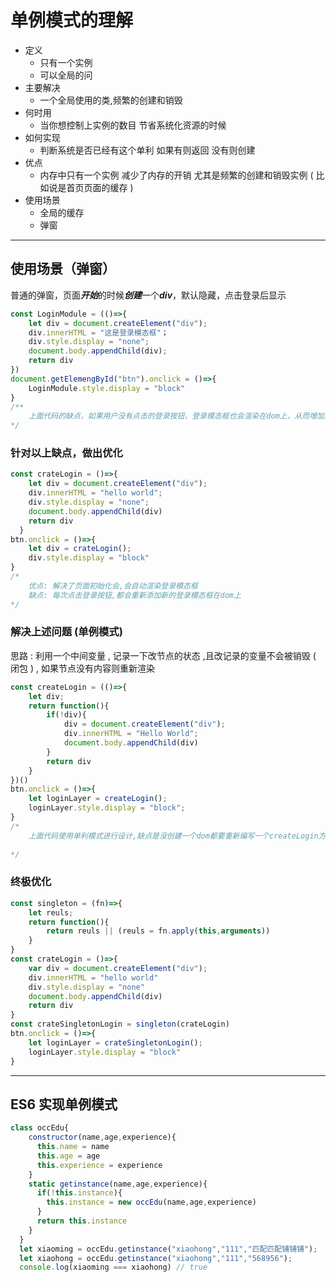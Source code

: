 # 单例模式的理解

- 定义
  - 只有一个实例
  - 可以全局的问
- 主要解决
  - 一个全局使用的类,频繁的创建和销毁
- 何时用
  - 当你想控制上实例的数目 节省系统化资源的时候
- 如何实现
  - 判断系统是否已经有这个单利 如果有则返回 没有则创建
- 优点
  - 内存中只有一个实例  减少了内存的开销  尤其是频繁的创建和销毁实例 ( 比如说是首页页面的缓存 )
- 使用场景
  - 全局的缓存
  - 弹窗

---

## 使用场景（弹窗）

普通的弹窗，页面***开始***的时候***创建***一个***div***，默认隐藏，点击登录后显示

```javascript
const LoginModule = (()=>{
    let div = document.createElement("div");
    div.innerHTML = "这是登录模态框"；
    div.style.display = "none";
    document.body.appendChild(div);
    return div
})
document.getElemengById("btn").onclick = ()=>{
    LoginModule.style.display = "block"
}
/**
	上面代码的缺点，如果用户没有点击的登录按钮，登录模态框也会渲染在dom上，从而增加系统资源负担
*/
```

### 针对以上缺点，做出优化

```javascript
const crateLogin = ()=>{
    let div = document.createElement("div");
    div.innerHTML = "hello world";
    div.style.display = "none";
    document.body.appendChild(div)
    return div
  }
btn.onclick = ()=>{
    let div = crateLogin();
    div.style.display = "block"
}
/*
	优点: 解决了页面初始化会,会自动渲染登录模态框
	缺点: 每次点击登录按钮,都会重新添加新的登录模态框在dom上
*/
```

### 解决上述问题 (单例模式)

思路 : 利用一个中间变量 , 记录一下改节点的状态 ,且改记录的变量不会被销毁 ( 闭包 ) , 如果节点没有内容则重新渲染

```javascript
const createLogin = (()=>{
	let div;
	return function(){
		if(!div){
			div = document.createElement("div");
			div.innerHTML = "Hello World";
			document.body.appendChild(div)
		}
		return div
	}
})()
btn.onclick = ()=>{
    let loginLayer = createLogin();
    loginLayer.style.display = "block";
}
/*
	上面代码使用单利模式进行设计,缺点是没创建一个dom都要重新编写一个createLogin方法
	
*/
```

### 终极优化

```javascript
const singleton = (fn)=>{
    let reuls;
    return function(){
        return reuls || (reuls = fn.apply(this,arguments))
    }
}
const crateLogin = ()=>{
    var div = document.createElement("div");
    div.innerHTML = "hello world"
    div.style.display = "none"
    document.body.appendChild(div)
    return div
}
const crateSingletonLogin = singleton(crateLogin)
btn.onclick = ()=>{
    let loginLayer = crateSingletonLogin();
    loginLayer.style.display = "block"
}
```

---

## ES6 实现单例模式

```javascript
class occEdu{
    constructor(name,age,experience){
      this.name = name
      this.age = age
      this.experience = experience
	}
    static getinstance(name,age,experience){
      if(!this.instance){
        this.instance = new occEdu(name,age,experience)
      }
      return this.instance
    }
  }
  let xiaoming = occEdu.getinstance("xiaohong","111","匹配匹配铺铺铺");
  let xiaohong = occEdu.getinstance("xiaohong","111","568956");
  console.log(xiaoming === xiaohong) // true
```

